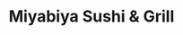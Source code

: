 ---
layout: place
title: "Miyabiya Sushi & Grill"
permalink: /california/san-francisco/miyabiya-sushi-grill.html
stateAbbr: CA
stateName: California
cityName: San Francisco
place_id: ChIJ6VfSbo-AhYAR9UO_OvUIaw8
photos:
  - name: >-
      places/ChIJ6VfSbo-AhYAR9UO_OvUIaw8/photos/AeeoHcJPtFsSPqdjXRy4bmrp1CfpECPKecfGDyIvW4pADwjXHDAMysPwtTi9J7KTve2mPHAk-Ypz8SMkbhe4OVT_uP1YN2NvvB0MrMqAXuR4YQSDIFG9llh8yDBvQNn5yPHh-aJd7Bn30OWenUuVtkEFmSk4sde7Wo7ltuG_Rioxkbl5wXYl2MglETgyEWGmEiHuP9K_SLW78C-noMwc-tPcDhedgE-FAGHbLtBj2L3uWrSkEKUUa5Htuugjpf0ceFpE_SZVoni0vT6JUOyUFElgRwgnrWEL2GXUMOdBoc1uDrylpWQyN_LOc8IwEx5jGY7CSh53HdsVir80tefBiVJKLssAYEcqNXskqIQi_qILF608wLdqj02yKumkQ9LfjqFGyG8bQ5pR6GBtbW2yW3GKeouVdS57wEEIcEVdpNa2RPT4lYZU
    widthPx: 4000
    heightPx: 1848
    authorAttributions:
      - displayName: Kent Wells
        uri: https://maps.google.com/maps/contrib/115593950233668587655
        photoUri: >-
          https://lh3.googleusercontent.com/a-/ALV-UjUo6pBWybZVjDq5_SIjwSN-hWZb_Je22uCRnmBq5u9HkxA33-bbXg=s100-p-k-no-mo
    flagContentUri: >-
      https://www.google.com/local/imagery/report/?cb_client=maps_api_places.places_api&image_key=!1e10!2sCIHM0ogKEICAgICH_8v4rQE&hl=en-US
    googleMapsUri: >-
      https://www.google.com/maps/place//data=!3m4!1e2!3m2!1sCIHM0ogKEICAgICH_8v4rQE!2e10!4m2!3m1!1s0x8085808f6ed257e9:0xf6b08f53abf43f5
  - name: >-
      places/ChIJ6VfSbo-AhYAR9UO_OvUIaw8/photos/AeeoHcKdQS5wwF8g1Pnm69BGn0VEw_0ku8776o5FGbfXL1p8C_smhWoevbUthCTt-jwFBF5-qQCcyojtUsn1H3WZ89kmxjJUiG7bkpMNShfyq_n65AUFirD6DUqb7kZ4fLFsIju7TN0sgsszg7GE4c4Ls00WClBWfh_2TGMRbcWdn1uhbXoXHa_L04_TiWFaXXLYxLggOfZdeP76RxQQ5OG_E634v_BaDs4qwZJHC9raNIydMpW1-SbAV4nhwTC8TyVmcUzhGgkDmMq_h9E1FWJaFpJJGYoj2dXjSoC5v-eB7Jc2hTd9Yb_NQ8iHAl8tTP-ouOtMUA03yIlm4xE8_IY5DEL1dqDdwINf8SVxnUCSD6IIajS5tA4IcGTQ2cEldB2uJkyw9VqpqxQObn7SYVMep4pKoSInUDdtP-IwLQYQ9jpYBnNm
    widthPx: 4009
    heightPx: 2200
    authorAttributions:
      - displayName: K K
        uri: https://maps.google.com/maps/contrib/114649490977828033697
        photoUri: >-
          https://lh3.googleusercontent.com/a-/ALV-UjWV8E4uXcRlbTj6LGrs2Ova08NveC-q7LW8kNbyAoIMLah_K7s_Pw=s100-p-k-no-mo
    flagContentUri: >-
      https://www.google.com/local/imagery/report/?cb_client=maps_api_places.places_api&image_key=!1e10!2sCIHM0ogKEICAgIC4j4eNgAE&hl=en-US
    googleMapsUri: >-
      https://www.google.com/maps/place//data=!3m4!1e2!3m2!1sCIHM0ogKEICAgIC4j4eNgAE!2e10!4m2!3m1!1s0x8085808f6ed257e9:0xf6b08f53abf43f5
  - name: >-
      places/ChIJ6VfSbo-AhYAR9UO_OvUIaw8/photos/AeeoHcLFAvRzNpH_OM2G8JNggF3ISJ7hPPZR7cUHMcLL2MJweFXoRcT-m_9krTApmhqbjjANRFp2GM1WrPMWfg_ZXwx5eGhiaWZbvqmifuZPbc4RygNK1Stt6HVus-SZ3hT2vQzrW7Y05Uku4O6ZOu-s0fb5-eB6DbPO_NQlowgVvYxu4zANc0Isj42icYuemblTF59IK2L8gS7XK8d5IPuTXhrbrO40yJfsBQT7MhWwrxjL80ZCVfTeD8do7E-40K_2oE0wVqASz4VKFtQ3OLi-V34EZwBWRge-UHNA95WQQAmOrHQVOQMA_C5FOtRrWfC-7DEYjGEKbEQsLx7Tmu406pz7qjED6FVIU-gflI2_qQ7cuO1r8KYXHE4bahVo-MrZcd9n4pOzHC68KX2Ies8MMNpT1IaRwa8W9IpcKmTYJ85bUA
    widthPx: 4000
    heightPx: 3000
    authorAttributions:
      - displayName: Ms Holly Bauman
        uri: https://maps.google.com/maps/contrib/116733063287290707944
        photoUri: >-
          https://lh3.googleusercontent.com/a-/ALV-UjW3PEhhvDC8pg7NhwhBHjy5CI5dZNTh8y4qU4KFpjkdeXTDqZ3wyQ=s100-p-k-no-mo
    flagContentUri: >-
      https://www.google.com/local/imagery/report/?cb_client=maps_api_places.places_api&image_key=!1e10!2sCIHM0ogKEICAgIDz0rqzOA&hl=en-US
    googleMapsUri: >-
      https://www.google.com/maps/place//data=!3m4!1e2!3m2!1sCIHM0ogKEICAgIDz0rqzOA!2e10!4m2!3m1!1s0x8085808f6ed257e9:0xf6b08f53abf43f5
  - name: >-
      places/ChIJ6VfSbo-AhYAR9UO_OvUIaw8/photos/AeeoHcJIVg4P7c8k2FPnPh5Nb05MkR1HXGM3fL1kM_Mta4-Ga1c0bkOGKebTDhKnP7_bm-nEXDubXETTWrkF8E5ruNzv1m03f8P7xPgoBhpsXdWTQl8c-BUzon-4qycF0h57bLmg7exwdpRoBZa5FM-368IeprcLBL4VPYHUmouuSa4V-lrqhIsq6syH32YXGKzJLo2PdAhmfCE_cOA0V3peFyMxG6Uk_AkVFdyJAKog34nmKHUW6IBg0g03MYoaACf4RlS1OUQ6l0qGWDmesLlP9RPcI8GXmAD1lMwnVA1omMD_Fr36oY13jA-dcMATEyu8Jljl7F3hhkdz8Vf0k1XzlVKjJA2OpmF_PHXkayq-Im_4vbjt5zI6qodLnNkdK03muYthW6iQN5vE4sTOK0UQLJiG-b76E8QSMu1Kdi5GZdSXdgmH
    widthPx: 3000
    heightPx: 4000
    authorAttributions:
      - displayName: Hannah
        uri: https://maps.google.com/maps/contrib/102008797652276394073
        photoUri: >-
          https://lh3.googleusercontent.com/a-/ALV-UjUsDj1wqXoTsPHPqLN57DU-gzQ6TT8jwgpwO5tSxTS6fSu1r2w6=s100-p-k-no-mo
    flagContentUri: >-
      https://www.google.com/local/imagery/report/?cb_client=maps_api_places.places_api&image_key=!1e10!2sCIHM0ogKEICAgICzrvyrugE&hl=en-US
    googleMapsUri: >-
      https://www.google.com/maps/place//data=!3m4!1e2!3m2!1sCIHM0ogKEICAgICzrvyrugE!2e10!4m2!3m1!1s0x8085808f6ed257e9:0xf6b08f53abf43f5
  - name: >-
      places/ChIJ6VfSbo-AhYAR9UO_OvUIaw8/photos/AeeoHcJmusYoz7M_CbJqMKR2Ux-NrKWla2BLNT5hUDj4kdasBRGGFnprb_ysNnM6pXDO2tpZcvar8AYAg05evnQGwZ8mZWYT9K8HtyU6EojesjHhUoRYRF0xSFcW1F2BxfQVxRYEl-ISyX2nkey-tz5BWchbeMy19B5BI2rm74x7f0ITkWvZ1DjR2SdC3c-1ZhAJRFnPjzZwXvDl_NiIagqoAo0AzkUti4ZyNbLTx4JIAdztiKjzSypShIcxYrMvkse24Lc7T9-E-EWHijH2IzgQkKWdbYSlKMzOLcXKfOGc1Df6-Prgq0mei1k4MK5G-G9bqPwKiJTGwUGuLCaN4sQM2Ds3gfMqn9oyL-LPP3yjK9uaclEUZN2nCkaLImVARWYB9y0etC_R29xo4kVbY7tyy9FQi8KX2H4whGAaoOkoCvB_4A
    widthPx: 3024
    heightPx: 4032
    authorAttributions:
      - displayName: Tommy McMullins
        uri: https://maps.google.com/maps/contrib/116816515031548575140
        photoUri: >-
          https://lh3.googleusercontent.com/a-/ALV-UjXZmwzJqfIBEbIUDWVEdY_WZ86XFZ5IlIzjg8P0Emq1VXFtOErD=s100-p-k-no-mo
    flagContentUri: >-
      https://www.google.com/local/imagery/report/?cb_client=maps_api_places.places_api&image_key=!1e10!2sCIHM0ogKEICAgIDT6fvwTw&hl=en-US
    googleMapsUri: >-
      https://www.google.com/maps/place//data=!3m4!1e2!3m2!1sCIHM0ogKEICAgIDT6fvwTw!2e10!4m2!3m1!1s0x8085808f6ed257e9:0xf6b08f53abf43f5
  - name: >-
      places/ChIJ6VfSbo-AhYAR9UO_OvUIaw8/photos/AeeoHcIJN-A9b4y_Rbvbg-8Y8YLNXIvAgXQpbZ_7dDMOsLbx9U8VgUOCSAefJ7prs07BFzttxACAkgEMUEyPnRZPJXpkoUoiNDc76q80mcb2GXYC362gI0PITqL73345f-jKc17TVd-v4y4WBIlobChRlb088PZrL2Ky69gcS5t5OsLd_mlWJAiS7tQoPPXKNOZ1bz6MDx5_WiIMjlnB52-U9LyenW3-up1-Qw1qsLuY6Mnd_oioVwwxtkQFQexZwvYxUzv0VxXR9w2_JSUUUKNZBI2L9pY3sdlOCWqWL1Olk-y4hFiPknL3TD6_wqQCi4UJQHON8NP9kmYMOuqXj3VNLTLLFd-Amr11npd3ZN_VJAFWD73siXTdX4USB3PjEr-25TYpqWKZ-df9OeVRQyWqf9LH_aMIr3yYNqPuY_7NtmBKfQ
    widthPx: 3024
    heightPx: 4032
    authorAttributions:
      - displayName: Caroline Vidal
        uri: https://maps.google.com/maps/contrib/108256294332548445648
        photoUri: >-
          https://lh3.googleusercontent.com/a/ACg8ocLL7eFIYjxKZ4gO-FpWEDMX9D_dPSSXxISDlmRckzwG88kBJA=s100-p-k-no-mo
    flagContentUri: >-
      https://www.google.com/local/imagery/report/?cb_client=maps_api_places.places_api&image_key=!1e10!2sCIHM0ogKEICAgIDOotv3Nw&hl=en-US
    googleMapsUri: >-
      https://www.google.com/maps/place//data=!3m4!1e2!3m2!1sCIHM0ogKEICAgIDOotv3Nw!2e10!4m2!3m1!1s0x8085808f6ed257e9:0xf6b08f53abf43f5
  - name: >-
      places/ChIJ6VfSbo-AhYAR9UO_OvUIaw8/photos/AeeoHcL1NEipSS-Lj6TxewR_BtX-pBItPlx602KZQLy9EFq0HH7IKUc2lwpf_B-x74A3RwtxRQswpniDEXJVgt1UBYKe1XT5COxCgHnBNee9exOeTpZ-RmvrcfE1UJ04dLF_gwcsgbVhaUdAe_OVhv_ep7lLy1Fc2ibxXCuAXtiyw0iDsLT4W6gBs7kaONz0npeXW8FGIpXDM1qd42Oo3E0KUQdAzFVf6EXd_DA6gkfW3xuBcr_FiCsi7MtnNiqxyBxx7Vmz8RutwkH2npN_nHEc8E44xyWvzKGlayp82bnhBKkRDiZMNa0r6CQWyup7uGW8ak0kjAnmV7wSgRJYOGHOOEHpV6zr74377QNobFRAvBi0Hmg2jW2RcRGwdomZloZsBqcKPhxTqhfNzct_QcEabQvpVHJaB0lO7GmzHLx91kTZ5Q
    widthPx: 3000
    heightPx: 4000
    authorAttributions:
      - displayName: Gabriella Trejoss
        uri: https://maps.google.com/maps/contrib/102996704344853991311
        photoUri: >-
          https://lh3.googleusercontent.com/a-/ALV-UjWi8orFi06A7v7zXFEpi__CnLPlFfrvBVp9tmqeqDXrRP9zRgw=s100-p-k-no-mo
    flagContentUri: >-
      https://www.google.com/local/imagery/report/?cb_client=maps_api_places.places_api&image_key=!1e10!2sCIHM0ogKEICAgIDZxYWFWw&hl=en-US
    googleMapsUri: >-
      https://www.google.com/maps/place//data=!3m4!1e2!3m2!1sCIHM0ogKEICAgIDZxYWFWw!2e10!4m2!3m1!1s0x8085808f6ed257e9:0xf6b08f53abf43f5
  - name: >-
      places/ChIJ6VfSbo-AhYAR9UO_OvUIaw8/photos/AeeoHcI45JPerRVp6kbjc75SVHaGcXtHYBevV5R_PNwnvF9LzYF3Pkc9cF6dBSiRngAswnz19OnSXrvtSV0q1Wqfxicn-mRaEVTs4XCtGaQ3Jbk7qCNEhmE1a0ir88n8Jtg8haTx7ebPqGW7Hh_7X-IXKvvKpM5a_PWqP_qj2VS_DrTNhJMIAAZqSA0n2D-0-vNmsT_XBqZlhqy_TI9v2ht8cS8NXjDYgC66rzyTPypqUzcrB7VK0PkVCVLU8Rm9uDXGZCMXXOZl5XGZ0MXlhOaQ1UJGbU4hCaaw2eOPjd4_YX-q_0O5ZpXlwbYpGFQxC6sD46OoIaoE4mpQ_c3HAeg_LYp8QOUQsFBiuOt53muQCopl1l5V64hxQhKsDpuTSrBwfcwlbStb702fPpWFPMvC03egn8cYv7boD-5HyLoGHrRQ-pXB
    widthPx: 3024
    heightPx: 4032
    authorAttributions:
      - displayName: Serenity
        uri: https://maps.google.com/maps/contrib/105961155404109972803
        photoUri: >-
          https://lh3.googleusercontent.com/a/ACg8ocK5AqAIHqlWy2c89LKTa79aekNUYwrjwtqZKE7HWMUwSv-ZRehf=s100-p-k-no-mo
    flagContentUri: >-
      https://www.google.com/local/imagery/report/?cb_client=maps_api_places.places_api&image_key=!1e10!2sCIHM0ogKEICAgIC7tI_n1AE&hl=en-US
    googleMapsUri: >-
      https://www.google.com/maps/place//data=!3m4!1e2!3m2!1sCIHM0ogKEICAgIC7tI_n1AE!2e10!4m2!3m1!1s0x8085808f6ed257e9:0xf6b08f53abf43f5
  - name: >-
      places/ChIJ6VfSbo-AhYAR9UO_OvUIaw8/photos/AeeoHcIIxfgaqvJhkP8--NMq_QKpjv8zoNl2Q_rnMVnNTLRgAKp-Dt2YbhDPGg9XQee5y1-mFhOAKHpX97sDqUfrpakWmEkUNiKt_IzWRNH96ynkchoUJCDti0FNkQhVnYzZxyPINmyeF0n1VxfoEW_GLIfiGykgHEDfOkqxX4dQ1hyzbEaKPn3f-ECx1CKZqoYRttsohQwwJK5stls0eqdIpxbWcl8CGOecGnp1DRgWCDtGe4XJCn--d9yuWs6F3e4ddn1n1KyVWUJbr867FyFfNWjZFV7UXdnj3PdxRM1FaXLOuT92lDfJIysNlSzfy5iSE2qDCcmnp0G90LH03xB0ac3YrxSWqrgEXqWVkqBfIdkbXujjMxtKzbtYTgAieRl63WhiSDm4XDEBPLgpZyDDaZpc2rEuQ_NhjteeU6yRXyFaCA
    widthPx: 1008
    heightPx: 1792
    authorAttributions:
      - displayName: Candice Renae
        uri: https://maps.google.com/maps/contrib/101435235070328854097
        photoUri: >-
          https://lh3.googleusercontent.com/a-/ALV-UjU46nfFHf0H06vX9_0xTPaJy4arJ0Lpt0JoaojJb77O9v98HoGiWQ=s100-p-k-no-mo
    flagContentUri: >-
      https://www.google.com/local/imagery/report/?cb_client=maps_api_places.places_api&image_key=!1e10!2sCIHM0ogKEICAgICZ-O7LfQ&hl=en-US
    googleMapsUri: >-
      https://www.google.com/maps/place//data=!3m4!1e2!3m2!1sCIHM0ogKEICAgICZ-O7LfQ!2e10!4m2!3m1!1s0x8085808f6ed257e9:0xf6b08f53abf43f5
  - name: >-
      places/ChIJ6VfSbo-AhYAR9UO_OvUIaw8/photos/AeeoHcJBHGSBKGTkwN-g5h5ST9GWcDy2vXYJLp51f_EnXHb8Lxev5N_VraZSgI4ieb9kz75Mprqkkveprf4gyqp-A5IvhSgTUaV4xPPZ5JDVvqeSwULxMDlw2x1aclXcfbJAM9P2FbbL1tk4QgKatTEpXLUnG7LU3qB2ScFEiVe-rDxEHQRPClA1pyS_1SPGbbdkjJnXY-o1CKz7mwGnlh4RqgNn1y8Ixbk5TZ9EzOFRv_ng9FI3pqBnxGmwUIGStyE4VzpimJCY33Us1gPS2ct0x7hb2DfOhhChUmL3q8vaVMPf1SYG01Bv39Xgu3mtP6mUersoOi630Ugs3jdFaXEiTlYbYdporKL6GY9gFOnz7kSmo1qSVhIgnEu4uKwOw9AW2wP7gvYB6_GqPrmIGDVyJ4n6la6ai6DuyzUbOupepDTYUg
    widthPx: 4032
    heightPx: 2268
    authorAttributions:
      - displayName: Victor Rivas
        uri: https://maps.google.com/maps/contrib/115304255461464260967
        photoUri: >-
          https://lh3.googleusercontent.com/a-/ALV-UjU_mVJzARUzDVrpzQGKXWYjpZVinNAuBkSZpFbQeSXL2j9ovvisgg=s100-p-k-no-mo
    flagContentUri: >-
      https://www.google.com/local/imagery/report/?cb_client=maps_api_places.places_api&image_key=!1e10!2sCIHM0ogKEICAgICivrGPSQ&hl=en-US
    googleMapsUri: >-
      https://www.google.com/maps/place//data=!3m4!1e2!3m2!1sCIHM0ogKEICAgICivrGPSQ!2e10!4m2!3m1!1s0x8085808f6ed257e9:0xf6b08f53abf43f5
address: 115 Cyril Magnin St, San Francisco, CA 94102, USA
street: 115 Cyril Magnin St
city: San Francisco
state: CA
zip: '94102'
country: USA
neighborhood: Union Square
latitude: '37.785659'
longitude: '-122.409032'
accessibility_options:
  wheelchairAccessibleParking: false
business_status: OPERATIONAL
name: Miyabiya Sushi & Grill
google_maps_links:
  directionsUri: >-
    https://www.google.com/maps/dir//''/data=!4m7!4m6!1m1!4e2!1m2!1m1!1s0x8085808f6ed257e9:0xf6b08f53abf43f5!3e0
  placeUri: https://maps.google.com/?cid=1110991582422582261
  writeAReviewUri: >-
    https://www.google.com/maps/place//data=!4m3!3m2!1s0x8085808f6ed257e9:0xf6b08f53abf43f5!12e1
  reviewsUri: >-
    https://www.google.com/maps/place//data=!4m4!3m3!1s0x8085808f6ed257e9:0xf6b08f53abf43f5!9m1!1b1
  photosUri: >-
    https://www.google.com/maps/place//data=!4m3!3m2!1s0x8085808f6ed257e9:0xf6b08f53abf43f5!10e5
primary_type: Sushi Restaurant
opening_hours:
  regular: null
  current: null
secondary_opening_hours:
  regular:
    weekdayDescriptions: null
    type: null
  current:
    weekdayDescriptions: null
    type: null
phone: (415) 989-3288
price_level: null
price_range: $30 &ndash; $50
rating: '4.0'
rating_count: 435
website: http://www.miyabiyasf.com/
description: >-
  Contemporary Japanse restaurant serving sushi, sashimi, and nigiri, plus
  teriyaki and yakitori.
reviews:
  - name: >-
      places/ChIJ6VfSbo-AhYAR9UO_OvUIaw8/reviews/ChdDSUhNMG9nS0VJQ0FnSUR6MHR6MXhRRRAB
    relativePublishTimeDescription: 10 months ago
    rating: 5
    text:
      text: >-
        Ok so reading some of the reviews, I was a little skeptical. Yes, it's
        dated. Yes, it's slow. But it's run by a couple that are very friendly
        and we're very attentive. The food was hot, fresh, and absolutely
        delicious! I loved the traditional playing. It was hands down the best I
        have had in a long time. My hubby is a sushi snob and even he agreed it
        was amazing. I highly recommend it!

        P.S. The fried bananas with caramel and ice cream for dessert was the
        bomb!
      languageCode: en
    originalText:
      text: >-
        Ok so reading some of the reviews, I was a little skeptical. Yes, it's
        dated. Yes, it's slow. But it's run by a couple that are very friendly
        and we're very attentive. The food was hot, fresh, and absolutely
        delicious! I loved the traditional playing. It was hands down the best I
        have had in a long time. My hubby is a sushi snob and even he agreed it
        was amazing. I highly recommend it!

        P.S. The fried bananas with caramel and ice cream for dessert was the
        bomb!
      languageCode: en
    authorAttribution:
      displayName: Ms Holly Bauman
      uri: https://www.google.com/maps/contrib/116733063287290707944/reviews
      photoUri: >-
        https://lh3.googleusercontent.com/a-/ALV-UjW3PEhhvDC8pg7NhwhBHjy5CI5dZNTh8y4qU4KFpjkdeXTDqZ3wyQ=s128-c0x00000000-cc-rp-mo-ba3
    publishTime: '2024-06-08T23:12:39.703203Z'
    flagContentUri: >-
      https://www.google.com/local/review/rap/report?postId=ChdDSUhNMG9nS0VJQ0FnSUR6MHR6MXhRRRAB&d=17924085&t=1
    googleMapsUri: >-
      https://www.google.com/maps/reviews/data=!4m6!14m5!1m4!2m3!1sChdDSUhNMG9nS0VJQ0FnSUR6MHR6MXhRRRAB!2m1!1s0x8085808f6ed257e9:0xf6b08f53abf43f5
  - name: >-
      places/ChIJ6VfSbo-AhYAR9UO_OvUIaw8/reviews/ChdDSUhNMG9nS0VJQ0FnSUNWeWZQMW5BRRAB
    relativePublishTimeDescription: a year ago
    rating: 1
    text:
      text: >-
        I normally don't rate 1 star. Sorry that i had to. Roll was just OK.
        Nothing great about. The special croquettes was not so good either. It
        was just fried with stuffing was cold. The $25 uni was the worst. The
        color was brown ( it should be more like orange if fresh) and almost
        don't want to eat.


        I will try avoid if you can. It was just close to the hotel I stayed.
      languageCode: en
    originalText:
      text: >-
        I normally don't rate 1 star. Sorry that i had to. Roll was just OK.
        Nothing great about. The special croquettes was not so good either. It
        was just fried with stuffing was cold. The $25 uni was the worst. The
        color was brown ( it should be more like orange if fresh) and almost
        don't want to eat.


        I will try avoid if you can. It was just close to the hotel I stayed.
      languageCode: en
    authorAttribution:
      displayName: Sam Oh
      uri: https://www.google.com/maps/contrib/102820299004036308922/reviews
      photoUri: >-
        https://lh3.googleusercontent.com/a-/ALV-UjV4v4_wZcbodoaiq6U-HheAJflhqBax8qgYy8PG9MH4JNpS6rww=s128-c0x00000000-cc-rp-mo-ba3
    publishTime: '2023-12-07T23:08:36.053352Z'
    flagContentUri: >-
      https://www.google.com/local/review/rap/report?postId=ChdDSUhNMG9nS0VJQ0FnSUNWeWZQMW5BRRAB&d=17924085&t=1
    googleMapsUri: >-
      https://www.google.com/maps/reviews/data=!4m6!14m5!1m4!2m3!1sChdDSUhNMG9nS0VJQ0FnSUNWeWZQMW5BRRAB!2m1!1s0x8085808f6ed257e9:0xf6b08f53abf43f5
  - name: >-
      places/ChIJ6VfSbo-AhYAR9UO_OvUIaw8/reviews/ChZDSUhNMG9nS0VJQ0FnTUN3M3NmMGN3EAE
    relativePublishTimeDescription: 3 weeks ago
    rating: 1
    text:
      text: >-
        A terrible experience, I have to say this store is kind of racist. They
        served the local white guys nicely and quickly. We waited for almost an
        hour and the only thing we have is cold water, not even any snacks.
        Hardly understand this kind of thing happening in the middle town of SF,
        just because we are tourists and don't speak English well doesn't mean
        you can do this to us.


        We just finished the GDC lesson and were so hungry, so we decided to
        stop by here. As a result, we were forced to sit there for the whole
        time. There was nothing else! Whenever I asked the store owner, he said
        it would only take 5 minutes! But it never came! I kept seeing other
        guests, especially the tables with white people, being served food. Very
        mad about this, to all who can see this comment, if you are not local
        white guys, don't take a risk to eat here.
      languageCode: en
    originalText:
      text: >-
        A terrible experience, I have to say this store is kind of racist. They
        served the local white guys nicely and quickly. We waited for almost an
        hour and the only thing we have is cold water, not even any snacks.
        Hardly understand this kind of thing happening in the middle town of SF,
        just because we are tourists and don't speak English well doesn't mean
        you can do this to us.


        We just finished the GDC lesson and were so hungry, so we decided to
        stop by here. As a result, we were forced to sit there for the whole
        time. There was nothing else! Whenever I asked the store owner, he said
        it would only take 5 minutes! But it never came! I kept seeing other
        guests, especially the tables with white people, being served food. Very
        mad about this, to all who can see this comment, if you are not local
        white guys, don't take a risk to eat here.
      languageCode: en
    authorAttribution:
      displayName: Anson Zhou
      uri: https://www.google.com/maps/contrib/104397515222751147024/reviews
      photoUri: >-
        https://lh3.googleusercontent.com/a/ACg8ocLtslCIn8k4dO4SsbEC05KheRtuS9ud02Odd6iLGcpqU8oyvQ=s128-c0x00000000-cc-rp-mo
    publishTime: '2025-03-19T03:41:38.704336Z'
    flagContentUri: >-
      https://www.google.com/local/review/rap/report?postId=ChZDSUhNMG9nS0VJQ0FnTUN3M3NmMGN3EAE&d=17924085&t=1
    googleMapsUri: >-
      https://www.google.com/maps/reviews/data=!4m6!14m5!1m4!2m3!1sChZDSUhNMG9nS0VJQ0FnTUN3M3NmMGN3EAE!2m1!1s0x8085808f6ed257e9:0xf6b08f53abf43f5
  - name: >-
      places/ChIJ6VfSbo-AhYAR9UO_OvUIaw8/reviews/ChdDSUhNMG9nS0VJQ0FnSURmM1BUdHlRRRAB
    relativePublishTimeDescription: 3 months ago
    rating: 5
    text:
      text: >-
        Good lunch spot. Nothing too fancy but focused on food. Lunch specials
        provided a good variety at a reasonable cost.
      languageCode: en
    originalText:
      text: >-
        Good lunch spot. Nothing too fancy but focused on food. Lunch specials
        provided a good variety at a reasonable cost.
      languageCode: en
    authorAttribution:
      displayName: Nick Frazier
      uri: https://www.google.com/maps/contrib/103641309801781653912/reviews
      photoUri: >-
        https://lh3.googleusercontent.com/a/ACg8ocKF47nt_8WMmKzGbdpEUltAw3WxqnqH2v11N1c0LiTU4CX19g=s128-c0x00000000-cc-rp-mo-ba2
    publishTime: '2025-01-04T16:43:28.441297Z'
    flagContentUri: >-
      https://www.google.com/local/review/rap/report?postId=ChdDSUhNMG9nS0VJQ0FnSURmM1BUdHlRRRAB&d=17924085&t=1
    googleMapsUri: >-
      https://www.google.com/maps/reviews/data=!4m6!14m5!1m4!2m3!1sChdDSUhNMG9nS0VJQ0FnSURmM1BUdHlRRRAB!2m1!1s0x8085808f6ed257e9:0xf6b08f53abf43f5
  - name: >-
      places/ChIJ6VfSbo-AhYAR9UO_OvUIaw8/reviews/ChZDSUhNMG9nS0VJQ0FnSUMtaE5tRGVBEAE
    relativePublishTimeDescription: 2 years ago
    rating: 4
    text:
      text: >-
        As soon as walking through the door you notice the place could use some
        renovations. The decor was simple, even though some of the best
        restaurants are simple. It had a nice ambiance; perhaps like a small
        local sushi spot in Japan. They were relatively busy for 8pm on a
        Wednesday but only had one server working. The server was nice and
        accommodating although clearly overworked as quite a few tables had to
        go up to the bar to order since no one came to their table.


        I ordered a simple Alaskan Roll and Takka Roll. The Alaskan had good
        flavor and the fish was fresh. The tuna in the takka was perhaps a tad
        old. I finished my meal with a crunchy giant which looked amazing and
        had great presentation. I know I asked for a roll that’s tempura but it
        may have been cooked too long. Still tasted good and filled my belly.


        It was a nice meal but Idk if I’d go back again.
      languageCode: en
    originalText:
      text: >-
        As soon as walking through the door you notice the place could use some
        renovations. The decor was simple, even though some of the best
        restaurants are simple. It had a nice ambiance; perhaps like a small
        local sushi spot in Japan. They were relatively busy for 8pm on a
        Wednesday but only had one server working. The server was nice and
        accommodating although clearly overworked as quite a few tables had to
        go up to the bar to order since no one came to their table.


        I ordered a simple Alaskan Roll and Takka Roll. The Alaskan had good
        flavor and the fish was fresh. The tuna in the takka was perhaps a tad
        old. I finished my meal with a crunchy giant which looked amazing and
        had great presentation. I know I asked for a roll that’s tempura but it
        may have been cooked too long. Still tasted good and filled my belly.


        It was a nice meal but Idk if I’d go back again.
      languageCode: en
    authorAttribution:
      displayName: Joshua
      uri: https://www.google.com/maps/contrib/116531401408193456737/reviews
      photoUri: >-
        https://lh3.googleusercontent.com/a/ACg8ocLxn4YjrqOsHlY7DRiqA0XiXoVdGq4wOP-0y0jREpSdDP5TEO8=s128-c0x00000000-cc-rp-mo-ba3
    publishTime: '2022-10-27T04:04:02.662757Z'
    flagContentUri: >-
      https://www.google.com/local/review/rap/report?postId=ChZDSUhNMG9nS0VJQ0FnSUMtaE5tRGVBEAE&d=17924085&t=1
    googleMapsUri: >-
      https://www.google.com/maps/reviews/data=!4m6!14m5!1m4!2m3!1sChZDSUhNMG9nS0VJQ0FnSUMtaE5tRGVBEAE!2m1!1s0x8085808f6ed257e9:0xf6b08f53abf43f5
parking_options:
  valetParking: false
payment_options:
  acceptsDebitCards: true
  acceptsCashOnly: false
  acceptsNfc: true
allow_dogs: null
curbside_pickup: null
delivery: true
dine_in: true
good_for_children: true
good_for_groups: true
good_for_sports: null
live_music: null
menu_for_children: null
outdoor_seating: true
reservable: true
restroom: true
serves_beer: true
serves_breakfast: true
serves_brunch: false
serves_cocktails: null
serves_coffee: false
serves_dinner: true
serves_dessert: null
serves_lunch: true
serves_vegetarian_food: false
serves_wine: null
takeout: true

---